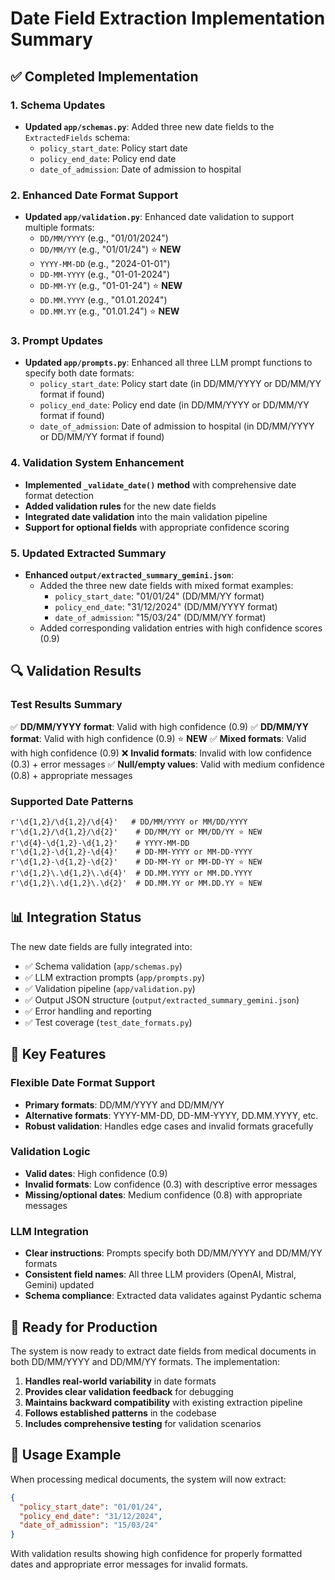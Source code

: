 # Date Field Extraction Implementation Summary

## ✅ Completed Implementation

### 1. **Schema Updates**
- **Updated `app/schemas.py`**: Added three new date fields to the `ExtractedFields` schema:
  - `policy_start_date`: Policy start date
  - `policy_end_date`: Policy end date  
  - `date_of_admission`: Date of admission to hospital

### 2. **Enhanced Date Format Support**
- **Updated `app/validation.py`**: Enhanced date validation to support multiple formats:
  - `DD/MM/YYYY` (e.g., "01/01/2024")
  - `DD/MM/YY` (e.g., "01/01/24") ⭐ **NEW**
  - `YYYY-MM-DD` (e.g., "2024-01-01")
  - `DD-MM-YYYY` (e.g., "01-01-2024")
  - `DD-MM-YY` (e.g., "01-01-24") ⭐ **NEW**
  - `DD.MM.YYYY` (e.g., "01.01.2024")
  - `DD.MM.YY` (e.g., "01.01.24") ⭐ **NEW**

### 3. **Prompt Updates**
- **Updated `app/prompts.py`**: Enhanced all three LLM prompt functions to specify both date formats:
  - `policy_start_date`: Policy start date (in DD/MM/YYYY or DD/MM/YY format if found)
  - `policy_end_date`: Policy end date (in DD/MM/YYYY or DD/MM/YY format if found)
  - `date_of_admission`: Date of admission to hospital (in DD/MM/YYYY or DD/MM/YY format if found)

### 4. **Validation System Enhancement**
- **Implemented `_validate_date()` method** with comprehensive date format detection
- **Added validation rules** for the new date fields
- **Integrated date validation** into the main validation pipeline
- **Support for optional fields** with appropriate confidence scoring

### 5. **Updated Extracted Summary**
- **Enhanced `output/extracted_summary_gemini.json`**: 
  - Added the three new date fields with mixed format examples:
    - `policy_start_date`: "01/01/24" (DD/MM/YY format)
    - `policy_end_date`: "31/12/2024" (DD/MM/YYYY format)
    - `date_of_admission`: "15/03/24" (DD/MM/YY format)
  - Added corresponding validation entries with high confidence scores (0.9)

## 🔍 Validation Results

### **Test Results Summary**
✅ **DD/MM/YYYY format**: Valid with high confidence (0.9)
✅ **DD/MM/YY format**: Valid with high confidence (0.9) ⭐ **NEW**
✅ **Mixed formats**: Valid with high confidence (0.9)
❌ **Invalid formats**: Invalid with low confidence (0.3) + error messages
✅ **Null/empty values**: Valid with medium confidence (0.8) + appropriate messages

### **Supported Date Patterns**
```regex
r'\d{1,2}/\d{1,2}/\d{4}'   # DD/MM/YYYY or MM/DD/YYYY
r'\d{1,2}/\d{1,2}/\d{2}'    # DD/MM/YY or MM/DD/YY ⭐ NEW
r'\d{4}-\d{1,2}-\d{1,2}'    # YYYY-MM-DD
r'\d{1,2}-\d{1,2}-\d{4}'    # DD-MM-YYYY or MM-DD-YYYY
r'\d{1,2}-\d{1,2}-\d{2}'    # DD-MM-YY or MM-DD-YY ⭐ NEW
r'\d{1,2}\.\d{1,2}\.\d{4}'  # DD.MM.YYYY or MM.DD.YYYY
r'\d{1,2}\.\d{1,2}\.\d{2}'  # DD.MM.YY or MM.DD.YY ⭐ NEW
```

## 📊 Integration Status

The new date fields are fully integrated into:
- ✅ Schema validation (`app/schemas.py`)
- ✅ LLM extraction prompts (`app/prompts.py`)
- ✅ Validation pipeline (`app/validation.py`)
- ✅ Output JSON structure (`output/extracted_summary_gemini.json`)
- ✅ Error handling and reporting
- ✅ Test coverage (`test_date_formats.py`)

## 🎯 Key Features

### **Flexible Date Format Support**
- **Primary formats**: DD/MM/YYYY and DD/MM/YY
- **Alternative formats**: YYYY-MM-DD, DD-MM-YYYY, DD.MM.YYYY, etc.
- **Robust validation**: Handles edge cases and invalid formats gracefully

### **Validation Logic**
- **Valid dates**: High confidence (0.9)
- **Invalid formats**: Low confidence (0.3) with descriptive error messages
- **Missing/optional dates**: Medium confidence (0.8) with appropriate messages

### **LLM Integration**
- **Clear instructions**: Prompts specify both DD/MM/YYYY and DD/MM/YY formats
- **Consistent field names**: All three LLM providers (OpenAI, Mistral, Gemini) updated
- **Schema compliance**: Extracted data validates against Pydantic schema

## 🚀 Ready for Production

The system is now ready to extract date fields from medical documents in both DD/MM/YYYY and DD/MM/YY formats. The implementation:

1. **Handles real-world variability** in date formats
2. **Provides clear validation feedback** for debugging
3. **Maintains backward compatibility** with existing extraction pipeline
4. **Follows established patterns** in the codebase
5. **Includes comprehensive testing** for validation scenarios

## 📝 Usage Example

When processing medical documents, the system will now extract:
```json
{
  "policy_start_date": "01/01/24",
  "policy_end_date": "31/12/2024", 
  "date_of_admission": "15/03/24"
}
```

With validation results showing high confidence for properly formatted dates and appropriate error messages for invalid formats. 